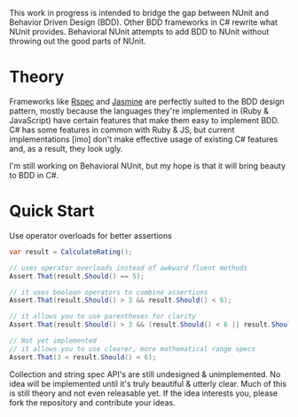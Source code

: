 This work in progress is intended to bridge the gap between NUnit and 
Behavior Driven Design (BDD). Other BDD frameworks in C# rewrite what 
NUnit provides. Behavioral NUnit attempts to add BDD to NUnit without 
throwing out the good parts of NUnit.

Theory
=====================

Frameworks like [Rspec](http://rspec.info/) and [Jasmine](http://pivotal.github.com/jasmine/) 
are perfectly suited to the BDD design pattern, mostly because the 
languages they're implemented in (Ruby & JavaScript) have certain features
that make them easy to implement BDD. C# has some features in common
with Ruby & JS, but current implementations [imo] don't make effective
usage of existing C# features and, as a result, they look ugly.

I'm still working on Behavioral NUnit, but my hope is that it will bring
beauty to BDD in C#. 

Quick Start
=====================

Use operator overloads for better assertions

```csharp
var result = CalculateRating();

// uses operator overloads instead of awkward fluent methods
Assert.That(result.Should() == 5);

// it uses boolean operators to combine assertions
Assert.That(result.Should() > 3 && result.Should() < 6);

// it allows you to use parentheses for clarity
Assert.That(result.Should() > 3 && (result.Should() < 6 || result.Should() > 60));

// Not yet implemented
// it allows you to use clearer, more mathematical range specs
Assert.That(3 < result.Should() < 6);
```

Collection and string spec API's are still undesigned & unimplemented. No
idea will be implemented until it's truly beautiful & utterly clear.
Much of this is still theory and not even releasable yet. If the idea 
interests you, please fork the repository and contribute your ideas.
